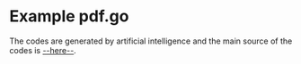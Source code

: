 # Example pdf.go
The codes are generated by artificial intelligence and the main source of the codes is [--here--](https://github.com/ali-pourzahmatkesh/php-gd-farsi/blob/master/FarsiGD.php).
